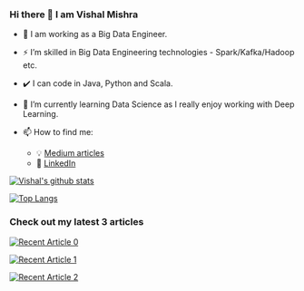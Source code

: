 ### Hi there 👋 I am Vishal Mishra

- :office: I am working as a Big Data Engineer.
- :zap: I’m skilled in Big Data Engineering technologies - Spark/Kafka/Hadoop etc.
- :heavy_check_mark: I can code in Java, Python and Scala.
- 🌱 I’m currently learning Data Science as I really enjoy working with Deep Learning.

- 📫 How to find me: 
  - :bulb: [Medium articles](https://vishalmishra2k20.medium.com/)
  - :office: [LinkedIn](https://www.linkedin.com/in/vishalmishra88/)


[![Vishal's github stats](https://github-readme-stats.vercel.app/api?username=vishal2505&count_private=true&show_icons=true&hide=contribs,prs&theme=radical&hide_rank=false)](https://github.com/vishal2505/github-readme-stats)

[![Top Langs](https://github-readme-stats.vercel.app/api/top-langs/?username=vishal2505)](https://github.com/vishal2505/github-readme-stats)

### Check out my latest 3 articles

<a target="_blank" href="https://github-readme-medium-recent-article.vercel.app/medium/@vishalmishra2k20/0"><img src="https://github-readme-medium-recent-article.vercel.app/medium/@vishalmishra2k20/0" alt="Recent Article 0">
  
<a target="_blank" href="https://github-readme-medium-recent-article.vercel.app/medium/@vishalmishra2k20/1"><img src="https://github-readme-medium-recent-article.vercel.app/medium/@vishalmishra2k20/1" alt="Recent Article 1">
  
<a target="_blank" href="https://github-readme-medium-recent-article.vercel.app/medium/@vishalmishra2k20/2"><img src="https://github-readme-medium-recent-article.vercel.app/medium/@vishalmishra2k20/2" alt="Recent Article 2">
